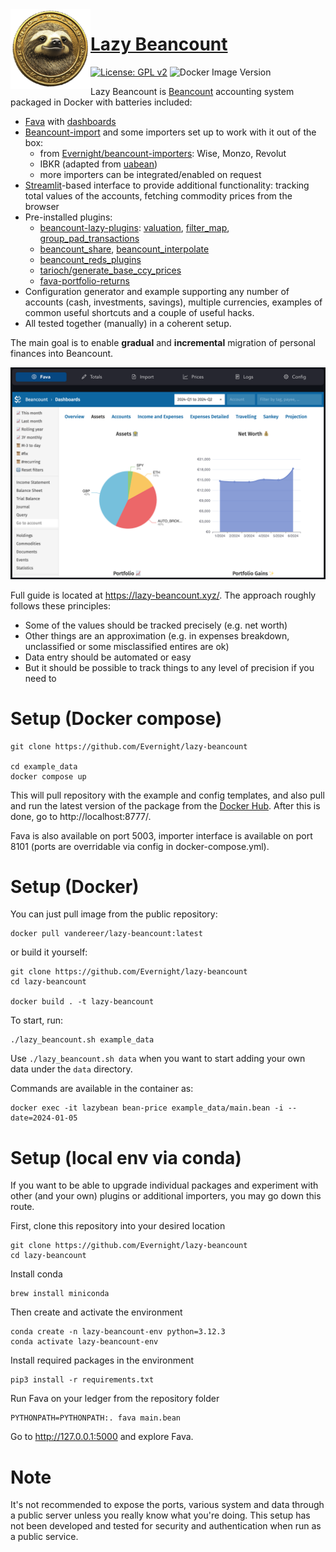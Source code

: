 <img height="128" align="left" src="images/logo.png"> 

# [Lazy Beancount](https://lazy-beancount.xyz/)

[![License: GPL v2](https://img.shields.io/badge/License-GPL%20v2-blue.svg)](LICENSE)
![Docker Image Version](https://img.shields.io/docker/v/vandereer/lazy-beancount?color=green)

Lazy Beancount is [Beancount](https://github.com/beancount/beancount) accounting system packaged in Docker with batteries included:

- [Fava](https://github.com/beancount/fava) with [dashboards](https://github.com/andreasgerstmayr/fava-dashboards)
- [Beancount-import](https://github.com/jbms/beancount-import) and some importers set up to work with it out of the box:
  - from [Evernight/beancount-importers](https://github.com/Evernight/beancount-importers): Wise, Monzo, Revolut
  - IBKR (adapted from [uabean](https://github.com/OSadovy/uabean/))
  - more importers can be integrated/enabled on request
- [Streamlit](https://github.com/streamlit/streamlit)-based interface to provide additional functionality: tracking total values of the accounts, fetching commodity prices from the browser
- Pre-installed plugins: 
  - [beancount-lazy-plugins](https://github.com/Evernight/beancount-lazy-plugins): [valuation](https://github.com/Evernight/beancount-lazy-plugins?tab=readme-ov-file#valuation), [filter_map](https://github.com/Evernight/beancount-lazy-plugins?tab=readme-ov-file#filter_map), [group_pad_transactions](https://github.com/Evernight/beancount-lazy-plugins?tab=readme-ov-file#group_pad_transactions)
  - [beancount_share](https://github.com/Akuukis/beancount_share), [beancount_interpolate](https://github.com/Akuukis/beancount_interpolate)
  - [beancount_reds_plugins](https://github.com/redstreet/beancount_reds_plugins/)
  - [tarioch/generate_base_ccy_prices](https://github.com/tarioch/beancounttools/blob/master/src/tariochbctools/plugins/generate_base_ccy_prices.py)
  - [fava-portfolio-returns](https://github.com/andreasgerstmayr/fava-portfolio-returns)
- Configuration generator and example supporting any number of accounts (cash, investments, savings), multiple currencies, examples of common useful shortcuts and a couple of useful hacks.
- All tested together (manually) in a coherent setup.

The main goal is to enable **gradual** and **incremental** migration of personal finances into Beancount.

![lazy-beancount](images/demo_dashboard.png)

Full guide is located at https://lazy-beancount.xyz/. The approach roughly follows these principles:
- Some of the values should be tracked precisely (e.g. net worth)
- Other things are an approximation (e.g. in expenses breakdown, unclassified or some misclassified entires are ok)
- Data entry should be automated or easy
- But it should be possible to track things to any level of precision if you need to

# Setup (Docker compose)

    git clone https://github.com/Evernight/lazy-beancount

    cd example_data
    docker compose up

This will pull repository with the example and config templates, and also pull and run the latest version of the package from the [Docker Hub](https://hub.docker.com/r/vandereer/lazy-beancount/tags).
After this is done, go to http://localhost:8777/.

Fava is also available on port 5003, importer interface is available on port 8101 (ports are overridable via config in docker-compose.yml).

# Setup (Docker)

You can just pull image from the public repository:

    docker pull vandereer/lazy-beancount:latest

or build it yourself:

    git clone https://github.com/Evernight/lazy-beancount
    cd lazy-beancount

    docker build . -t lazy-beancount

To start, run:

    ./lazy_beancount.sh example_data

Use ```./lazy_beancount.sh data``` when you want to start adding your own data under the ```data``` directory.

Commands are available in the container as: 

    docker exec -it lazybean bean-price example_data/main.bean -i --date=2024-01-05

# Setup (local env via conda)

If you want to be able to upgrade individual packages and experiment with other (and your own) plugins or additional importers, you may go down this route.

First, clone this repository into your desired location

    git clone https://github.com/Evernight/lazy-beancount
    cd lazy-beancount

Install conda

    brew install miniconda

Then create and activate the environment

    conda create -n lazy-beancount-env python=3.12.3
    conda activate lazy-beancount-env

Install required packages in the environment

    pip3 install -r requirements.txt

Run Fava on your ledger from the repository folder

    PYTHONPATH=PYTHONPATH:. fava main.bean

Go to http://127.0.0.1:5000 and explore Fava.

# Note
It's not recommended to expose the ports, various system and data through a public server unless you really know what you're doing. This setup has not been developed and tested for security and authentication when run as a public service.
